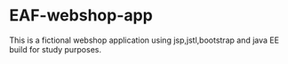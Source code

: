 # EAF-webshop-app
This is a fictional webshop application using jsp,jstl,bootstrap and java EE build for study purposes.

